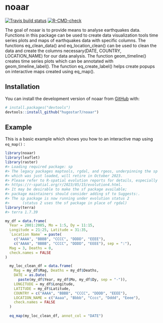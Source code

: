 
<!-- README.md is generated from README.Rmd. Please edit that file -->

# noaar

<!-- badges: start -->

[![Travis build
status](https://travis-ci.com/hugostar7/noaar.svg?branch=main)](https://travis-ci.com/hugostar7/noaar)
[![R-CMD-check](https://github.com/hugostar7/noaar/actions/workflows/R-CMD-check.yaml/badge.svg)](https://github.com/hugostar7/noaar/actions/workflows/R-CMD-check.yaml)
<!-- badges: end -->

The goal of noaar is to provide means to analyse earthquakes data.
Functions in this package can be used to create data visualization tools
time series plots and maps of earthquakes data with specific columns.
The functions eq_clean_data() and eq_location_clean() can be used to
clean the data and create the columns necessary(DATE, COUNTRY,
LOCATION_NAME) for our data analysis. The function geom_timeline()
creates time series plots which can be annotated with
geom_timeline_label(). The function eq_create_label() helps create
popups on interactive maps created using eq_map().

## Installation

You can install the development version of noaar from
[GitHub](https://github.com/) with:

``` r
# install.packages("devtools")
devtools::install_github("hugostar7/noaar")
```

## Example

This is a basic example which shows you how to an interactive map using
`eq_map()` :

``` r
library(noaar)
library(leaflet)
library(raster)
#> Loading required package: sp
#> The legacy packages maptools, rgdal, and rgeos, underpinning the sp package,
#> which was just loaded, will retire in October 2023.
#> Please refer to R-spatial evolution reports for details, especially
#> https://r-spatial.org/r/2023/05/15/evolution4.html.
#> It may be desirable to make the sf package available;
#> package maintainers should consider adding sf to Suggests:.
#> The sp package is now running under evolution status 2
#>      (status 2 uses the sf package in place of rgdal)
library(terra)
#> terra 1.7.39

my_df = data.frame(
  Year = 2001:2005, Mo = 1:5, Dy = 11:15,
  Longitude = 21:25, Latitude = 31:35,
  `Location Name` = paste(
    c("AAAA", "BBBB", "CCCC", "DDDD", "EEEE"),
    c("AAAA", "BBBB", "CCCC", "DDDD", "EEEE"), sep = ":"),
  Mag = 3, Deaths = 0,
  check.names = FALSE
)

  my_loc_clean_df = data.frame(
    Mag = my_df$Mag, Deaths = my_df$Deaths,
    DATE = as.Date(
      paste(my_df$Year, my_df$Mo, my_df$Dy, sep = "-")),
    LONGITUDE = my_df$Longitude,
    LATITUDE = my_df$Latitude,
    COUNTRY = c("AAAA", "BBBB", "CCCC", "DDDD", "EEEE"),
    LOCATION_NAME = c("Aaaa", "Bbbb", "Cccc", "Dddd", "Eeee"),
    check.names = FALSE
  )
  
  eq_map(my_loc_clean_df, annot_col = "DATE")
```

<div class="leaflet html-widget html-fill-item-overflow-hidden html-fill-item" id="htmlwidget-998de93825ced02b6b7e" style="width:100%;height:480px;"></div>
<script type="application/json" data-for="htmlwidget-998de93825ced02b6b7e">{"x":{"options":{"crs":{"crsClass":"L.CRS.EPSG3857","code":null,"proj4def":null,"projectedBounds":null,"options":{}}},"calls":[{"method":"addTiles","args":["https://{s}.tile.openstreetmap.org/{z}/{x}/{y}.png",null,null,{"minZoom":0,"maxZoom":18,"tileSize":256,"subdomains":"abc","errorTileUrl":"","tms":false,"noWrap":false,"zoomOffset":0,"zoomReverse":false,"opacity":1,"zIndex":1,"detectRetina":false,"attribution":"&copy; <a href=\"https://openstreetmap.org\">OpenStreetMap<\/a> contributors, <a href=\"https://creativecommons.org/licenses/by-sa/2.0/\">CC-BY-SA<\/a>"}]},{"method":"addCircleMarkers","args":[[31,32,33,34,35],[21,22,23,24,25],[3,3,3,3,3],null,null,{"interactive":true,"className":"","stroke":true,"color":"#03F","weight":5,"opacity":0.5,"fill":true,"fillColor":"#03F","fillOpacity":0.4},null,null,["2001-01-11","2002-02-12","2003-03-13","2004-04-14","2005-05-15"],null,["2001-01-11","2002-02-12","2003-03-13","2004-04-14","2005-05-15"],{"interactive":false,"permanent":false,"direction":"auto","opacity":1,"offset":[0,0],"textsize":"10px","textOnly":false,"className":"","sticky":true},null]}],"limits":{"lat":[31,35],"lng":[21,25]}},"evals":[],"jsHooks":[]}</script>
